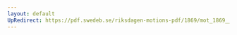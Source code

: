 ```yaml
---
layout: default
UpRedirect: https://pdf.swedeb.se/riksdagen-motions-pdf/1869/mot_1869__ak__00176/mot_1869__ak__00176_002.pdf
---
```

